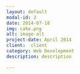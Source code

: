 ```yaml
---
layout: default
modal-id: 2
date: 2014-07-18
img: cake.png
alt: image-alt
project-date: April 2014
client:  client
category: Web Development
description: description

---
```

